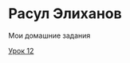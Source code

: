 

# Расул Элиханов
Мои домашние задания

[Урок 12](https://rasulelh.github.io/lesson_12/ "Моя готовая домашка")
